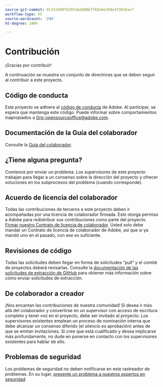 ```yaml
---
source-git-commit: 0c332499fb39fa6dd80bff82e6e358e3f3016ac7
workflow-type: ht
source-wordcount: '294'
ht-degree: 100%

---
```

# Contribución

¡Gracias por contribuir!

A continuación se muestra un conjunto de directrices que se deben seguir al contribuir a este proyecto.

## Código de conducta

Este proyecto se adhiere al [código de conducta](code-of-conduct.md) de Adobe. Al participar,
se espera que mantenga este código. Puede informar sobre comportamientos inapropiados a
[Grp-opensourceoffice@adobe.com](mailto:Grp-opensourceoffice@adobe.com).

## Documentación de la Guía del colaborador

Consulte la [Guía del colaborador](https://experienceleague.adobe.com/docs/contributor/contributor-guide/introduction.html?lang=es).

## ¿Tiene alguna pregunta?

Comience por enviar un problema. Los supervisores de este proyecto trabajan para llegar
a un consenso sobre la dirección del proyecto y ofrecer soluciones en los subprocesos del problema 
(cuando corresponde).

## Acuerdo de licencia del colaborador

Todas las contribuciones de terceros a este proyecto deben ir acompañadas por
una licencia de colaborador firmada. Esto otorga permiso a Adobe para redistribuir sus contribuciones
como parte del proyecto. [Firmar nuestro Contrato de licencia de colaborador](http://opensource.adobe.com/cla.html). Usted
solo debe mandar un Contrato de licencia de colaborador de Adobe, así que si ya mandó uno en el pasado,
con ese es suficiente.

## Revisiones de código

Todas las solicitudes deben llegar en forma de solicitudes “pull” y el comité de proyectos deberá revisarlas. Consulte la [documentación de las solicitudes de extracción de GitHub](https://help.github.com/articles/about-pull-requests/)
para obtener más información sobre cómo enviar solicitudes de extracción.

<!--
Lastly, please follow the [pull request template](PULL_REQUEST_TEMPLATE.md) when
submitting a pull request!
-->

## De colaborador a creador

¡Nos encantan las contribuciones de nuestra comunidad! Si desea ir más allá del colaborador 
y convertirse en un supervisor con acceso de escritura completo y tener voz en el proyecto, debe 
ser invitado al proyecto. Los supervisores existentes emplean un proceso de nominación interna
que debe alcanzar un consenso diferido (el silencio es aprobación) antes de
que se emitan invitaciones. Si cree que está cualificado y desea implicarse más profundamente,
no dude en ponerse en contacto con los supervisores existentes para hablar de ello.

## Problemas de seguridad

Los problemas de seguridad no deben notificarse en este rastreador de problemas. En su lugar, [presente un problema a nuestros expertos en seguridad](https://helpx.adobe.com/es/security/alertus.html)
